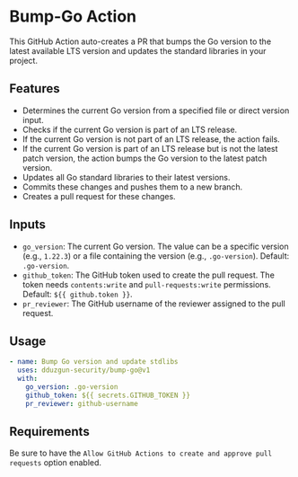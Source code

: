 # Bump-Go Action

This GitHub Action auto-creates a PR that bumps the Go version to the latest available LTS version and updates the standard libraries in your project.

## Features

- Determines the current Go version from a specified file or direct version input.
- Checks if the current Go version is part of an LTS release.
- If the current Go version is not part of an LTS release, the action fails.
- If the current Go version is part of an LTS release but is not the latest patch version, the action bumps the Go version to the latest patch version.
- Updates all Go standard libraries to their latest versions.
- Commits these changes and pushes them to a new branch.
- Creates a pull request for these changes.

## Inputs

- `go_version`: The current Go version. The value can be a specific version (e.g., `1.22.3`) or a file containing the version (e.g., `.go-version`). Default: `.go-version`.
- `github_token`: The GitHub token used to create the pull request. The token needs `contents:write` and `pull-requests:write` permissions. Default: `${{ github.token }}`.
- `pr_reviewer`: The GitHub username of the reviewer assigned to the pull request.

## Usage

```yaml
- name: Bump Go version and update stdlibs
  uses: dduzgun-security/bump-go@v1
  with:
    go_version: .go-version
    github_token: ${{ secrets.GITHUB_TOKEN }}
    pr_reviewer: github-username
```

## Requirements

Be sure to have the `Allow GitHub Actions to create and approve pull requests` option enabled.
